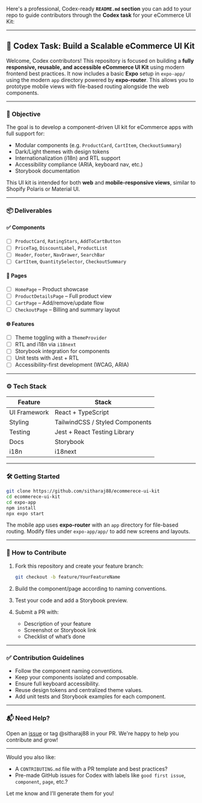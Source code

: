 Here's a professional, Codex-ready **`README.md` section** you can add to your repo to guide contributors through the **Codex task** for your eCommerce UI Kit:

---

## 🚀 Codex Task: Build a Scalable eCommerce UI Kit

Welcome, Codex contributors! This repository is focused on building a **fully responsive, reusable, and accessible eCommerce UI Kit** using modern frontend best practices.
It now includes a basic **Expo** setup in `expo-app/` using the modern `app` directory powered by **expo-router**. This allows you to prototype mobile views with file-based routing alongside the web components.

---

### 🎯 Objective

The goal is to develop a component-driven UI kit for eCommerce apps with full support for:

* Modular components (e.g. `ProductCard`, `CartItem`, `CheckoutSummary`)
* Dark/Light themes with design tokens
* Internationalization (i18n) and RTL support
* Accessibility compliance (ARIA, keyboard nav, etc.)
* Storybook documentation

This UI kit is intended for both **web** and **mobile-responsive views**, similar to Shopify Polaris or Material UI.

---

### 📦 Deliverables

#### ✅ Components

* [ ] `ProductCard`, `RatingStars`, `AddToCartButton`
* [ ] `PriceTag`, `DiscountLabel`, `ProductList`
* [ ] `Header`, `Footer`, `NavDrawer`, `SearchBar`
* [ ] `CartItem`, `QuantitySelector`, `CheckoutSummary`

#### 🧱 Pages

* [ ] `HomePage` – Product showcase
* [ ] `ProductDetailsPage` – Full product view
* [ ] `CartPage` – Add/remove/update flow
* [ ] `CheckoutPage` – Billing and summary layout

#### 🌐 Features

* [ ] Theme toggling with a `ThemeProvider`
* [ ] RTL and i18n via `i18next`
* [ ] Storybook integration for components
* [ ] Unit tests with Jest + RTL
* [ ] Accessibility-first development (WCAG, ARIA)

---

### ⚙️ Tech Stack

| Feature      | Stack                           |
| ------------ | ------------------------------- |
| UI Framework | React + TypeScript              |
| Styling      | TailwindCSS / Styled Components |
| Testing      | Jest + React Testing Library    |
| Docs         | Storybook                       |
| i18n         | i18next                         |

---

### 🛠️ Getting Started

```bash
git clone https://github.com/sitharaj88/ecommerece-ui-kit
cd ecommerece-ui-kit
cd expo-app
npm install
npx expo start
```

The mobile app uses **expo-router** with an `app` directory for file-based routing. Modify files under `expo-app/app/` to add new screens and layouts.

---

### 🤝 How to Contribute

1. Fork this repository and create your feature branch:

   ```bash
   git checkout -b feature/YourFeatureName
   ```

2. Build the component/page according to naming conventions.

3. Test your code and add a Storybook preview.

4. Submit a PR with:

   * Description of your feature
   * Screenshot or Storybook link
   * Checklist of what’s done

---

### ✅ Contribution Guidelines

* Follow the component naming conventions.
* Keep your components isolated and composable.
* Ensure full keyboard accessibility.
* Reuse design tokens and centralized theme values.
* Add unit tests and Storybook examples for each component.

---

### 📬 Need Help?

Open an [issue](https://github.com/sitharaj88/ecommerece-ui-kit/issues) or tag @sitharaj88 in your PR. We're happy to help you contribute and grow!

---

Would you also like:

* A `CONTRIBUTING.md` file with a PR template and best practices?
* Pre-made GitHub issues for Codex with labels like `good first issue`, `component`, `page`, etc.?

Let me know and I’ll generate them for you!

